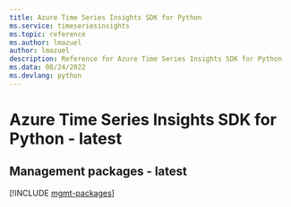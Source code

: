```yaml
---
title: Azure Time Series Insights SDK for Python
ms.service: timeseriesinsights
ms.topic: reference
ms.author: lmazuel
author: lmazuel
description: Reference for Azure Time Series Insights SDK for Python
ms.data: 08/24/2022
ms.devlang: python
---
```

# Azure Time Series Insights SDK for Python - latest

## Management packages - latest
[!INCLUDE [mgmt-packages](time-series-insights-mgmt-index.md)]